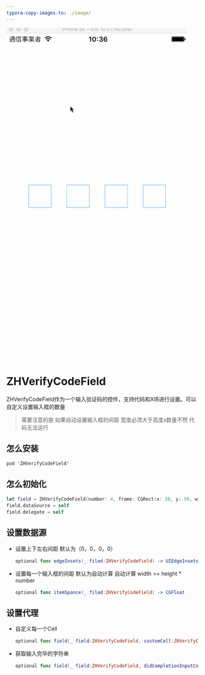 ```yaml
---
typora-copy-images-to: ./image/
---
```


![201707141347](image/201707141347.gif)

# ZHVerifyCodeField

ZHVerifyCodeField作为一个输入验证码的控件，支持代码和XIB进行设置。可以自定义设置输入框的数量

> 需要注意的是 如果自动设置输入框的间距 宽度必须大于高度x数量不然 代码无法运行

## 怎么安装

```
pod 'ZHVerifyCodeField'
```

## 怎么初始化

```swift
let field = ZHVerifyCodeField(number: 4, frame: CGRect(x: 50, y: 50, width: 200, height: 40))
field.dataSource = self
field.delegate = self
```

## 设置数据源

* 设置上下左右间距 默认为（0，0，0，0）

  ```swift
  optional func edgeInsets(_ filed:ZHVerifyCodeField) -> UIEdgeInsets
  ```

* 设置每一个输入框的间距 默认为自动计算 自动计算 width >= height * number

  ```swift
  optional func itemSpance(_ filed:ZHVerifyCodeField) -> CGFloat
  ```

## 设置代理

* 自定义每一个Cell

  ```swift
  optional func field(_ field:ZHVerifyCodeField, customCell:ZHVerifyCodeFieldCell, atIndex index:Int)
  ```

* 获取输入完毕的字符串

  ```swift
  optional func field(_ field:ZHVerifyCodeField, didCompletionInputCode text:String)
  ```

  ​

